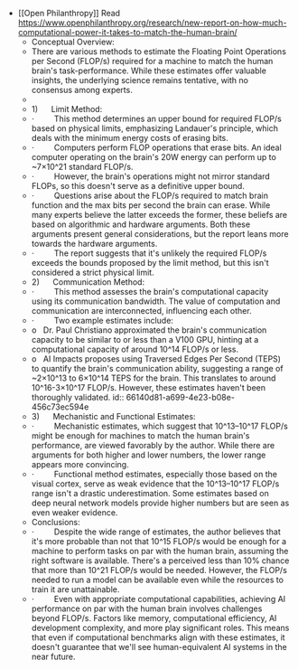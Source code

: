 - [[Open Philanthropy]] Read https://www.openphilanthropy.org/research/new-report-on-how-much-computational-power-it-takes-to-match-the-human-brain/
	- Conceptual Overview:
	- There are various methods to estimate the Floating Point Operations per Second (FLOP/s) required for a machine to match the human brain's task-performance. While these estimates offer valuable insights, the underlying science remains tentative, with no consensus among experts.
	-
	- 1)      Limit Method:
	- ·         This method determines an upper bound for required FLOP/s based on physical limits, emphasizing Landauer's principle, which deals with the minimum energy costs of erasing bits.
	- ·         Computers perform FLOP operations that erase bits. An ideal computer operating on the brain's 20W energy can perform up to ~7×10^21 standard FLOP/s.
	- ·         However, the brain's operations might not mirror standard FLOPs, so this doesn't serve as a definitive upper bound.
	- ·         Questions arise about the FLOP/s required to match brain function and the max bits per second the brain can erase. While many experts believe the latter exceeds the former, these beliefs are based on algorithmic and hardware arguments. Both these arguments present general considerations, but the report leans more towards the hardware arguments.
	- ·         The report suggests that it's unlikely the required FLOP/s exceeds the bounds proposed by the limit method, but this isn't considered a strict physical limit.
	- 2)      Communication Method:
	- ·         This method assesses the brain's computational capacity using its communication bandwidth. The value of computation and communication are interconnected, influencing each other.
	- ·         Two example estimates include:
	- o   Dr. Paul Christiano approximated the brain's communication capacity to be similar to or less than a V100 GPU, hinting at a computational capacity of around 10^14 FLOP/s or less.
	- o   AI Impacts proposes using Traversed Edges Per Second (TEPS) to quantify the brain's communication ability, suggesting a range of ~2×10^13 to 6×10^14 TEPS for the brain. This translates to around 10^16-3×10^17 FLOP/s. However, these estimates haven't been thoroughly validated.
	  id:: 66140d81-a699-4e23-b08e-456c73ec594e
	- 3)      Mechanistic and Functional Estimates:
	- ·         Mechanistic estimates, which suggest that 10^13–10^17 FLOP/s might be enough for machines to match the human brain's performance, are viewed favorably by the author. While there are arguments for both higher and lower numbers, the lower range appears more convincing.
	- ·         Functional method estimates, especially those based on the visual cortex, serve as weak evidence that the 10^13–10^17 FLOP/s range isn't a drastic underestimation. Some estimates based on deep neural network models provide higher numbers but are seen as even weaker evidence.
	- Conclusions:
	- ·         Despite the wide range of estimates, the author believes that it's more probable than not that 10^15 FLOP/s would be enough for a machine to perform tasks on par with the human brain, assuming the right software is available. There's a perceived less than 10% chance that more than 10^21 FLOP/s would be needed. However, the FLOP/s needed to run a model can be available even while the resources to train it are unattainable.
	- ·         Even with appropriate computational capabilities, achieving AI performance on par with the human brain involves challenges beyond FLOP/s. Factors like memory, computational efficiency, AI development complexity, and more play significant roles. This means that even if computational benchmarks align with these estimates, it doesn't guarantee that we'll see human-equivalent AI systems in the near future.
